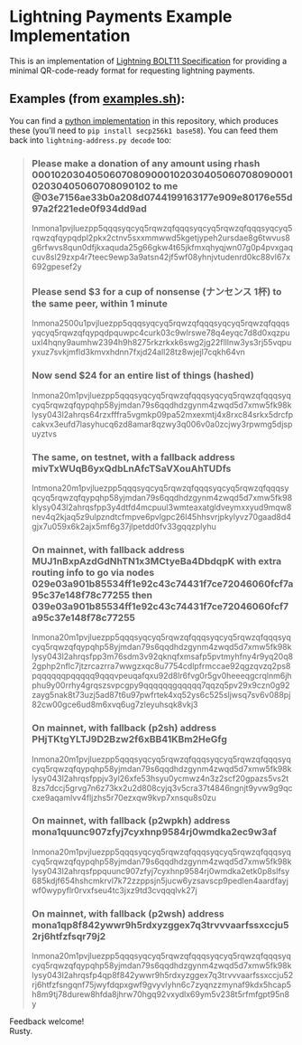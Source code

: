 # Lightning Payments Example Implementation

This is an implementation of [Lightning BOLT11 Specification](https://github.com/lightningnetwork/lightning-rfc/blob/master/11-payment-encoding.md) for providing a minimal QR-code-ready format for requesting
lightning payments.

## Examples (from [examples.sh](examples.sh)):

You can find a [python implementation](lightning-address.py) in this
repository, which produces these (you'll need to `pip install
secp256k1 base58`).  You can feed them back into `lightning-address.py decode`
too:

> ### Please make a donation of any amount using rhash 0001020304050607080900010203040506070809000102030405060708090102 to me @03e7156ae33b0a208d0744199163177e909e80176e55d97a2f221ede0f934dd9ad
> lnmona1pvjluezpp5qqqsyqcyq5rqwzqfqqqsyqcyq5rqwzqfqqqsyqcyq5rqwzqfqypqdpl2pkx2ctnv5sxxmmwwd5kgetjypeh2ursdae8g6twvus8g6rfwvs8qun0dfjkxaquda25g66gkw4t65jkfmxqhyqjwn07g0p4pvxgaqcuv8sl29zxp4r7teec9ewp3a9atsn42jf5wf08yhnjvtudenrd0kc88vl67x692gpesef2y
> 
> ### Please send $3 for a cup of nonsense (ナンセンス 1杯) to the same peer, within 1 minute
> lnmona2500u1pvjluezpp5qqqsyqcyq5rqwzqfqqqsyqcyq5rqwzqfqqqsyqcyq5rqwzqfqypqdpquwpc4curk03c9wlrswe78q4eyqc7d8d0xqzpuuxl4hqny9aumhw2394h9h8275rkzrkxk6swg2jg22flllnw3ys3rj55vqpuyxuz7svkjmfld3kmvxhdnn7fxjd24all28tz8wjejl7cqkh64vn
> 
> ### Now send $24 for an entire list of things (hashed)
> lnmona20m1pvjluezpp5qqqsyqcyq5rqwzqfqqqsyqcyq5rqwzqfqqqsyqcyq5rqwzqfqypqhp58yjmdan79s6qqdhdzgynm4zwqd5d7xmw5fk98klysy043l2ahrqs64rzxfffra5vgmkp09pa52mxexmtj4x8rxc84srkx5drcfpcakvx3eufd7lasyhucq6zd8amar8qzwy3q006v0a0zcjwy3rpwmg5djspuyztvs
> 
> ### The same, on testnet, with a fallback address mivTxWUqB6yxQdbLnAfcTSaVXouAhTUDfs
> lntmona20m1pvjluezpp5qqqsyqcyq5rqwzqfqqqsyqcyq5rqwzqfqqqsyqcyq5rqwzqfqypqhp58yjmdan79s6qqdhdzgynm4zwqd5d7xmw5fk98klysy043l2ahrqsfpp3y4dtfd4mcpuul3wmteaxatgldveymxxyud9mqw8nev4q2kjaq5z9ulpzndtcfmpve6pvlgpc26l45hhsvrjpkylyvz70gaad8d4gjx7u059x6k2ajx5mf6g37jlpetdd0fv33gqqzplyhu
> 
> ### On mainnet, with fallback address MUJ1nBxpAzdGdNhTN1x3MCtyeBa4DbdqpK with extra routing info to go via nodes 029e03a901b85534ff1e92c43c74431f7ce72046060fcf7a95c37e148f78c77255 then 039e03a901b85534ff1e92c43c74431f7ce72046060fcf7a95c37e148f78c77255
> lnmona20m1pvjluezpp5qqqsyqcyq5rqwzqfqqqsyqcyq5rqwzqfqqqsyqcyq5rqwzqfqypqhp58yjmdan79s6qqdhdzgynm4zwqd5d7xmw5fk98klysy043l2ahrqsfpp3m76sdm3v92qknqfxmsafp5pvtmyhfny4r9yq20q82gphp2nflc7jtzrcazrra7wwgzxqc8u7754cdlpfrmccae92qgzqvzq2ps8pqqqqqqpqqqqq9qqqvpeuqafqxu92d8lr6fvg0r5gv0heeeqgcrqlnm6jhphu9y00rrhy4grqszsvpcgpy9qqqqqqgqqqqq7qqzq5pv29x9czn0g92zayg5nak8t73uzj5ad87t6u97pwfrtek4xq52ys6c525sljwsq7sv6v088pj82cw00gce6ud8m6xvq6ug7zleyuhsqk8vkj3
> 
> ### On mainnet, with fallback (p2sh) address PHjTKtgYLTJ9D2Bzw2f6xBB41KBm2HeGfg
> lnmona20m1pvjluezpp5qqqsyqcyq5rqwzqfqqqsyqcyq5rqwzqfqqqsyqcyq5rqwzqfqypqhp58yjmdan79s6qqdhdzgynm4zwqd5d7xmw5fk98klysy043l2ahrqsfppjv3yl26xfe53hsyu0ycmwz4n3z2scf20gpazs5vs2t8zs7dccj5grvg7n6z73kx2u2d808cyjq3v5cra37t4846ngnjt9yvw9g9qccxe9aqamlvv4fljzhs5r70ezxqw9kvp7xnsqu8s0zu
> 
> ### On mainnet, with fallback (p2wpkh) address mona1quunc907zfyj7cyxhnp9584rj0wmdka2ec9w3af
> lnmona20m1pvjluezpp5qqqsyqcyq5rqwzqfqqqsyqcyq5rqwzqfqqqsyqcyq5rqwzqfqypqhp58yjmdan79s6qqdhdzgynm4zwqd5d7xmw5fk98klysy043l2ahrqsfppquunc907zfyj7cyxhnp9584rj0wmdka2etk0p8slfsy685kdjf654hshcmkrvl7k72zzppsjn5jucw6yzsavscp9pedlen4aardfayjwf0wypyflr0rvxfseu4tc3jxz9td3cvqqqlvk27j
> 
> ### On mainnet, with fallback (p2wsh) address mona1qp8f842ywwr9h5rdxyzggex7q3trvvvaarfssxccju52rj6htfzfsqr79j2
> lnmona20m1pvjluezpp5qqqsyqcyq5rqwzqfqqqsyqcyq5rqwzqfqqqsyqcyq5rqwzqfqypqhp58yjmdan79s6qqdhdzgynm4zwqd5d7xmw5fk98klysy043l2ahrqsfp4qp8f842ywwr9h5rdxyzggex7q3trvvvaarfssxccju52rj6htfzfsngqnf75jwyfdqpxgwf9gvyvlyhn6c7zyqnzzmynaf9kdx5hcap5h8m9tj78durew8hfda8jhrw70hgq92vxydlx69ym5v238t5rfmfgpt95n8y

Feedback welcome!<br>
Rusty.
